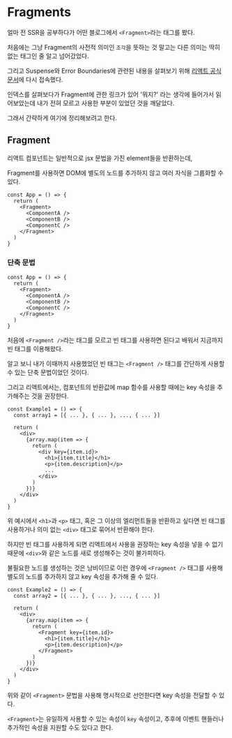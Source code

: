 # Fragments

얼마 전 SSR을 공부하다가 어떤 블로그에서 `<Fragment>`라는 태그를 봤다.

처음에는 그냥 Fragment의 사전적 의미인 `조각`을 뜻하는 것 말고는 다른 의미는 딱히 없는 태그인 줄 알고 넘어갔었다.

그리고 Suspense와 Error Boundaries에 관련된 내용을 살펴보기 위해 [리액트 공식 문서](https://ko.reactjs.org/docs/getting-started.html)에 다시 접속했다.

인덱스를 살펴보다가 Fragment에 관한 링크가 있어 '뭐지?' 라는 생각에 들어가서 읽어보았는데 내가 전혀 모르고 사용한 부분이 있었던 것을 깨달았다.

그래서 간략하게 여기에 정리해보려고 한다.

## Fragment

리액트 컴포넌트는 일반적으로 jsx 문법을 가진 element들을 반환하는데,

Fragment를 사용하면 DOM에 별도의 노드를 추가하지 않고 여러 자식을 그룹화할 수 있다.

```
const App = () => {
  return (
    <Fragment>
      <ComponentA />
      <ComponentB />
      <ComponentC />
    </Fragment>
  )
}
```

### 단축 문법

```
const App = () => {
  return (
    <Fragment>
      <ComponentA />
      <ComponentB />
      <ComponentC />
    </Fragment>
  )
}
```

처음에 `<Fragment />`라는 태그를 모르고 빈 태그를 사용하면 된다고 배워서 지금까지 빈 태그를 이용해왔다.

알고 보니 내가 이때까지 사용했었던 빈 태그는 `<Fragment />` 태그를 간단하게 사용할 수 있는 단축 문법이었던 것이다.

그리고 리액트에서는, 컴포넌트의 반환값에 map 함수를 사용할 때에는 key 속성을 추가해주는 것을 권장한다.

```
const Example1 = () => {
  const array1 = [{ ... }, { ... }, ..., { ... }]

  return (
    <div>
      {array.map(item => {
        return (
          <div key={item.id}>
            <h1>{item.title}</h1>
            <p>{item.description}</p>
            ...
          </div>
        )
      })}
    </div>
  )
}
```

위 예시에서 `<h1>`과 `<p>` 태그, 혹은 그 이상의 엘리먼트들을 반환하고 싶다면 빈 태그를 사용하거나 의미 없는 `<div>` 태그로 묶어서 반환해야 한다.

하지만 빈 태그를 사용하게 되면 리액트에서 사용을 권장하는 key 속성을 넣을 수 없기 때문에 `<div>`와 같은 노드를 새로 생성해주는 것이 불가피하다.

불필요한 노드를 생성하는 것은 낭비이므로 이런 경우에 `<Fragment />` 태그를 사용해 별도의 노드를 추가하지 않고 key 속성을 추가해 줄 수 있다.

```
const Example2 = () => {
  const array2 = [{ ... }, { ... }, ..., { ... }]

  return (
    <div>
      {array.map(item => {
        return (
          <Fragment key={item.id}>
            <h1>{item.title}</h1>
            <p>{item.description}</p>
          </Fragment>
        )
      })}
    </div>
  )
}
```

위와 같이 `<Fragment>` 문법을 사용해 명시적으로 선언한다면 key 속성을 전달할 수 있다.

`<Fragment>`는 유일하게 사용할 수 있는 속성이 `key` 속성이고, 추후에 이벤트 핸들러나 추가적인 속성을 지원할 수도 있다고 한다.
